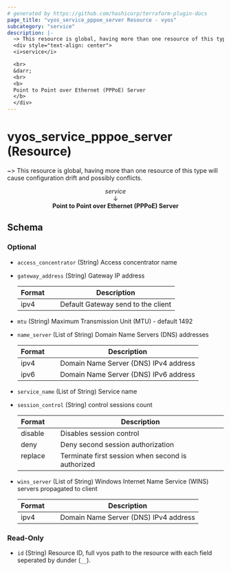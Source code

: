 ```yaml
---
# generated by https://github.com/hashicorp/terraform-plugin-docs
page_title: "vyos_service_pppoe_server Resource - vyos"
subcategory: "service"
description: |-
  ~> This resource is global, having more than one resource of this type will cause configuration drift and possibly conflicts.
  <div style="text-align: center">
  <i>service</i>

  <br>
  &darr;
  <br>
  <b>
  Point to Point over Ethernet (PPPoE) Server
  </b>
  </div>
---
```


# vyos_service_pppoe_server (Resource)

~> This resource is global, having more than one resource of this type will cause configuration drift and possibly conflicts.

<div style="text-align: center">
<i>service</i>

<br>
&darr;
<br>
<b>
Point to Point over Ethernet (PPPoE) Server
</b>
</div>



<!-- schema generated by tfplugindocs -->
## Schema

### Optional

- `access_concentrator` (String) Access concentrator name
- `gateway_address` (String) Gateway IP address

    |  Format &emsp; | Description  |
    |----------|---------------|
    |  ipv4  &emsp; |  Default Gateway send to the client  |
- `mtu` (String) Maximum Transmission Unit (MTU) - default 1492
- `name_server` (List of String) Domain Name Servers (DNS) addresses

    |  Format &emsp; | Description  |
    |----------|---------------|
    |  ipv4  &emsp; |  Domain Name Server (DNS) IPv4 address  |
    |  ipv6  &emsp; |  Domain Name Server (DNS) IPv6 address  |
- `service_name` (List of String) Service name
- `session_control` (String) control sessions count

    |  Format &emsp; | Description  |
    |----------|---------------|
    |  disable  &emsp; |  Disables session control  |
    |  deny  &emsp; |  Deny second session authorization  |
    |  replace  &emsp; |  Terminate first session when second is authorized  |
- `wins_server` (List of String) Windows Internet Name Service (WINS) servers propagated to client

    |  Format &emsp; | Description  |
    |----------|---------------|
    |  ipv4  &emsp; |  Domain Name Server (DNS) IPv4 address  |

### Read-Only

- `id` (String) Resource ID, full vyos path to the resource with each field seperated by dunder (`__`).
